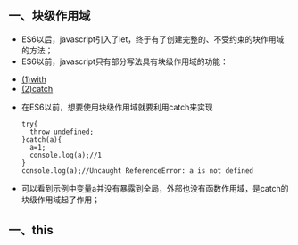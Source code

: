 ## 一、块级作用域
* ES6以后，javascript引入了let，终于有了创建完整的、不受约束的块作用域的方法；
* ES6以前，javascript只有部分写法具有块级作用域的功能：
- [(1)with](#test)
- [(2)catch](#test)
* 在ES6以前，想要使用块级作用域就要利用catch来实现
  ```
  try{
    throw undefined;
  }catch(a){
    a=1;
    console.log(a);//1
  }
  console.log(a);//Uncaught ReferenceError: a is not defined
  ```
* 可以看到示例中变量a并没有暴露到全局，外部也没有函数作用域，是catch的块级作用域起了作用；
  
## 一、this
